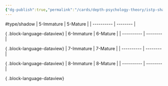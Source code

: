 ```yaml
---
{"dg-publish":true,"permalink":"/cards/depth-psychology-theory/istp-shadow/","created":"2023-04-27T10:45:08.191+02:00","updated":"2023-04-27T11:20:27.866+02:00"}
---
```


#type/shadow 
| 5-Immature | 5-Mature |
| ---------- | -------- |

{ .block-language-dataview}
| 6-Immature | 6-Mature |
| ---------- | -------- |

{ .block-language-dataview}
| 7-Immature | 7-Mature |
| ---------- | -------- |

{ .block-language-dataview}
| 8-Immature | 8-Mature |
| ---------- | -------- |

{ .block-language-dataview}